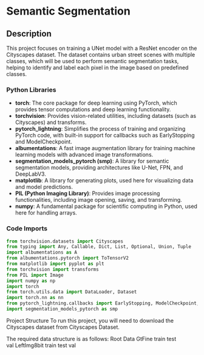 # Semantic Segmentation

## Description
This project focuses on training a UNet model with a ResNet encoder on the Cityscapes dataset. The dataset contains urban street scenes with multiple classes, which will be used to perform semantic segmentation tasks, helping to identify and label each pixel in the image based on predefined classes.
### Python Libraries

- **torch**: The core package for deep learning using PyTorch, which provides tensor computations and deep learning functionality.
- **torchvision**: Provides vision-related utilities, including datasets (such as Cityscapes) and transforms.
- **pytorch_lightning**: Simplifies the process of training and organizing PyTorch code, with built-in support for callbacks such as EarlyStopping and ModelCheckpoint.
- **albumentations**: A fast image augmentation library for training machine learning models with advanced image transformations.
- **segmentation_models_pytorch (smp)**: A library for semantic segmentation models, providing architectures like U-Net, FPN, and DeepLabV3.
- **matplotlib**: A library for generating plots, used here for visualizing data and model predictions.
- **PIL (Python Imaging Library)**: Provides image processing functionalities, including image opening, saving, and transforming.
- **numpy**: A fundamental package for scientific computing in Python, used here for handling arrays.
### Code Imports

```python
from torchvision.datasets import Cityscapes
from typing import Any, Callable, Dict, List, Optional, Union, Tuple
import albumentations as A
from albumentations.pytorch import ToTensorV2
from matplotlib import pyplot as plt
from torchvision import transforms
from PIL import Image
import numpy as np
import torch
from torch.utils.data import DataLoader, Dataset
import torch.nn as nn
from pytorch_lightning.callbacks import EarlyStopping, ModelCheckpoint, LearningRateMonitor
import segmentation_models_pytorch as smp
```
Project Structure
To run this project, you will need to download the Cityscapes dataset from Cityscapes Dataset.

The required data structure is as follows:
Root
  Data
    GtFine
      train
      test  
      val
    LeftImg8bit
      train
      test
      val
